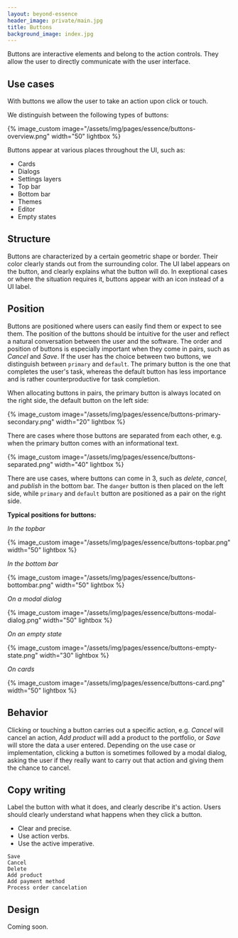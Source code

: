 ```yaml
---
layout: beyond-essence
header_image: private/main.jpg
title: Buttons
background_image: index.jpg
---
```


Buttons are interactive elements and belong to the action controls.
They allow the user to directly communicate with the user interface.

## Use cases

With buttons we allow the user to take an action upon click or touch.

We distinguish between the following types of buttons:

{% image_custom image="/assets/img/pages/essence/buttons-overview.png" width="50" lightbox %}

Buttons appear at various places throughout the UI, such as:

* Cards
* Dialogs
* Settings layers
* Top bar
* Bottom bar
* Themes
* Editor
* Empty states

## Structure

Buttons are characterized by a certain geometric shape or border.
Their color clearly stands out from the surrounding color.
The UI label appears on the button, and clearly explains what the button will do.
In exeptional cases or where the situation requires it, buttons appear with an icon instead of a UI label.

## Position

Buttons are positioned where users can easily find them or expect to see them.
The position of the buttons should be intuitive for the user and reflect a natural conversation between the user and the software.
The order and position of buttons is especially important when they come in pairs, such as *Cancel* and *Save*.
If the user has the choice between two buttons, we distinguish between `primary` and `default`.
The primary button is the one that completes the user's task, whereas the default button has less importance and is rather counterproductive for task completion.

When allocating buttons in pairs, the primary button is always located on the right side, the default button on the left side:

{% image_custom image="/assets/img/pages/essence/buttons-primary-secondary.png" width="20" lightbox %}

There are cases where those buttons are separated from each other, e.g. when the primary button comes with an informational text.

{% image_custom image="/assets/img/pages/essence/buttons-separated.png" width="40" lightbox %}

There are use cases, where buttons can come in 3, such as *delete*, *cancel*, and *publish* in the bottom bar.
The `danger` button is then placed on the left side, while `primary` and `default` button are positioned as a pair on the right side.

**Typical positions for buttons:**

*In the topbar*

{% image_custom image="/assets/img/pages/essence/buttons-topbar.png" width="50" lightbox %}

*In the bottom bar*

{% image_custom image="/assets/img/pages/essence/buttons-bottombar.png" width="50" lightbox %}

*On a modal dialog*

{% image_custom image="/assets/img/pages/essence/buttons-modal-dialog.png" width="50" lightbox %}

*On an empty state*

{% image_custom image="/assets/img/pages/essence/buttons-empty-state.png" width="30" lightbox %}

*On cards*

{% image_custom image="/assets/img/pages/essence/buttons-card.png" width="50" lightbox %}

## Behavior

Clicking or touching a button carries out a specific action, e.g. *Cancel* will cancel an action, *Add product* will add a product to the portfolio, or *Save* will store the data a user entered.
Depending on the use case or implementation, clicking a button is sometimes followed by a modal dialog, asking the user if they really want to carry out that action and giving them the chance to cancel.

## Copy writing

Label the button with what it does, and clearly describe it's action.
Users should clearly understand what happens when they click a button.

* Clear and precise.
* Use action verbs.
* Use the active imperative.

```
Save
Cancel
Delete
Add product
Add payment method
Process order cancelation
```

## Design

Coming soon.